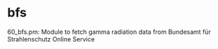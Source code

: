 # bfs
60_bfs.pm: Module to fetch gamma radiation data from Bundesamt für Strahlenschutz Online Service
